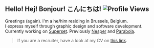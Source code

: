 ## Hello! Hej! Bonjour! こんにちは! ![Profile Views](https://komarev.com/ghpvc/?username=breitburg)

Greetings (again). I'm a he/him residing in Brussels, Belgium.  
I express myself through graphic design and software development.  
Currently working on [Superset](https://superset.be). Previously [Nesper](https://nesper.co/) and [Parabola](https://archive.ph/2hNft).

> If you are a recruiter, have a look at my CV on [this link](https://cv.breitburg.com/).
